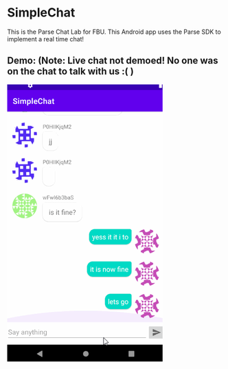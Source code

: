 # SimpleChat
This is the Parse Chat Lab for FBU. This Android app uses the Parse SDK to implement a real time chat!

## Demo: (Note: Live chat not demoed! No one was on the chat to talk with us :( )
![Alt Text](demo.gif)
